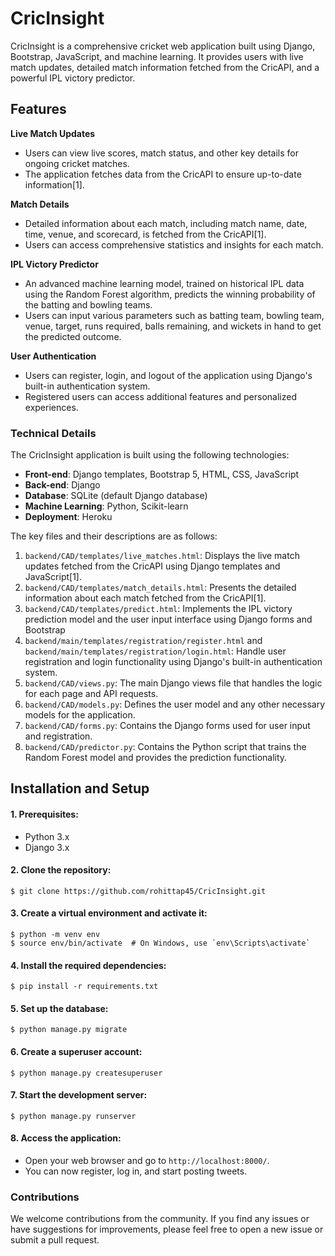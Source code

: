 # CricInsight

CricInsight is a comprehensive cricket web application built using Django, Bootstrap, JavaScript, and machine learning. It provides users with live match updates, detailed match information fetched from the CricAPI, and a powerful IPL victory predictor.

## Features

****Live Match Updates****
- Users can view live scores, match status, and other key details for ongoing cricket matches.
- The application fetches data from the CricAPI to ensure up-to-date information[1].

****Match Details****
- Detailed information about each match, including match name, date, time, venue, and scorecard, is fetched from the CricAPI[1].
- Users can access comprehensive statistics and insights for each match.

****IPL Victory Predictor****
- An advanced machine learning model, trained on historical IPL data using the Random Forest algorithm, predicts the winning probability of the batting and bowling teams.
- Users can input various parameters such as batting team, bowling team, venue, target, runs required, balls remaining, and wickets in hand to get the predicted outcome.

****User Authentication****
- Users can register, login, and logout of the application using Django's built-in authentication system.
- Registered users can access additional features and personalized experiences.

### Technical Details

The CricInsight application is built using the following technologies:

- **Front-end**: Django templates, Bootstrap 5, HTML, CSS, JavaScript
- **Back-end**: Django
- **Database**: SQLite (default Django database)
- **Machine Learning**: Python, Scikit-learn
- **Deployment**: Heroku

The key files and their descriptions are as follows:

1. `backend/CAD/templates/live_matches.html`: Displays the live match updates fetched from the CricAPI using Django templates and JavaScript[1].
2. `backend/CAD/templates/match_details.html`: Presents the detailed information about each match fetched from the CricAPI[1].
3. `backend/CAD/templates/predict.html`: Implements the IPL victory prediction model and the user input interface using Django forms and Bootstrap 
4. `backend/main/templates/registration/register.html` and `backend/main/templates/registration/login.html`: Handle user registration and login functionality using Django's built-in authentication system.
5. `backend/CAD/views.py`: The main Django views file that handles the logic for each page and API requests.
6. `backend/CAD/models.py`: Defines the user model and any other necessary models for the application.
7. `backend/CAD/forms.py`: Contains the Django forms used for user input and registration.
8. `backend/CAD/predictor.py`: Contains the Python script that trains the Random Forest model and provides the prediction functionality.

## Installation and Setup
#### 1. Prerequisites:
* Python 3.x
* Django 3.x
#### 2. Clone the repository:
```
$ git clone https://github.com/rohittap45/CricInsight.git

```
#### 3. Create a virtual environment and activate it:
```
$ python -m venv env
$ source env/bin/activate  # On Windows, use `env\Scripts\activate`

```
#### 4. Install the required dependencies:
```
$ pip install -r requirements.txt

```
#### 5. Set up the database:
```
$ python manage.py migrate

```
#### 6. Create a superuser account:
```
$ python manage.py createsuperuser

```
#### 7. Start the development server:
```
$ python manage.py runserver

```
#### 8. Access the application:
* Open your web browser and go to `http://localhost:8000/`.
* You can now register, log in, and start posting tweets.

### Contributions

We welcome contributions from the community. If you find any issues or have suggestions for improvements, please feel free to open a new issue or submit a pull request.
